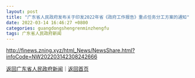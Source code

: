 ```yaml
---
layout: post
title: "广东省人民政府发布关于印发2022年省《政府工作报告》重点任务分工方案的通知"
date: 2022-03-14 16:46:27 +0800
categories: guangdongshengrenminzhengfu
tags: 广东省人民政府新闻
---
```



<http://finews.zning.xyz/html_News/NewsShare.html?infoCode=NW202203142308242666>

[返回广东省人民政府新闻](//finews.withounder.com/category/guangdongshengrenminzhengfu.html)｜[返回首页](//finews.withounder.com/)